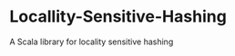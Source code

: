 Locallity-Sensitive-Hashing
===========================

A Scala library for locality sensitive hashing
